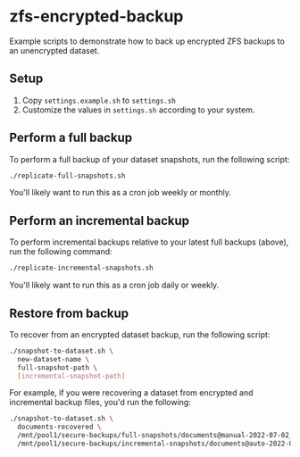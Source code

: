 # zfs-encrypted-backup

Example scripts to demonstrate how to back up encrypted ZFS backups to an unencrypted dataset.

## Setup

1. Copy `settings.example.sh` to `settings.sh`
1. Customize the values in `settings.sh` according to your system.

## Perform a full backup

To perform a full backup of your dataset snapshots, run the following script:

```bash
./replicate-full-snapshots.sh
```

You'll likely want to run this as a cron job weekly or monthly.

## Perform an incremental backup

To perform incremental backups relative to your latest full backups (above), run the following command:

```bash
./replicate-incremental-snapshots.sh
```

You'll likely want to run this as a cron job daily or weekly.

## Restore from backup

To recover from an encrypted dataset backup, run the following script:

```bash
./snapshot-to-dataset.sh \
  new-dataset-name \
  full-snapshot-path \
  [incremental-snapshot-path]
```

For example, if you were recovering a dataset from encrypted and incremental backup files, you'd run the following:

```bash
./snapshot-to-dataset.sh \
  documents-recovered \
  /mnt/pool1/secure-backups/full-snapshots/documents@manual-2022-07-02_22-18 \
  /mnt/pool1/secure-backups/incremental-snapshots/documents@auto-2022-07-05_00-00
```
